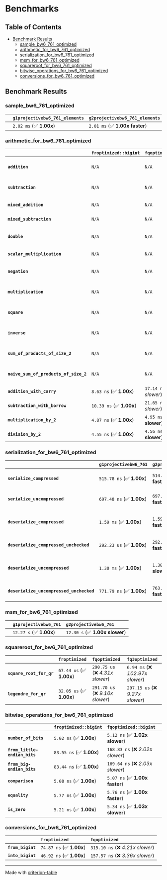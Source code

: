 # Benchmarks

## Table of Contents

- [Benchmark Results](#benchmark-results)
    - [sample_bw6_761_optimized](#sample_bw6_761_optimized)
    - [arithmetic_for_bw6_761_optimized](#arithmetic_for_bw6_761_optimized)
    - [serialization_for_bw6_761_optimized](#serialization_for_bw6_761_optimized)
    - [msm_for_bw6_761_optimized](#msm_for_bw6_761_optimized)
    - [squareroot_for_bw6_761_optimized](#squareroot_for_bw6_761_optimized)
    - [bitwise_operations_for_bw6_761_optimized](#bitwise_operations_for_bw6_761_optimized)
    - [conversions_for_bw6_761_optimized](#conversions_for_bw6_761_optimized)

## Benchmark Results

### sample_bw6_761_optimized

|        | `g1projectivebw6_761_elements`          | `g2projectivebw6_761_elements`           |
|:-------|:----------------------------------------|:---------------------------------------- |
|        | `2.02 ms` (✅ **1.00x**)                 | `2.01 ms` (✅ **1.00x faster**)           |

### arithmetic_for_bw6_761_optimized

|                                       | `froptimized::bigint`          | `fqoptimized::bigint`           | `g1projectivebw6_761`          | `g2projectivebw6_761`          | `fq3optimized`                   | `fq6optimized`                    | `fqoptimized`                     | `froptimized`                      |
|:--------------------------------------|:-------------------------------|:--------------------------------|:-------------------------------|:-------------------------------|:---------------------------------|:----------------------------------|:----------------------------------|:---------------------------------- |
| **`addition`**                        | `N/A`                          | `N/A`                           | `4.81 us` (✅ **1.00x**)        | `4.81 us` (✅ **1.00x slower**) | `78.06 ns` (🚀 **61.56x faster**) | `160.43 ns` (🚀 **29.95x faster**) | `27.68 ns` (🚀 **173.59x faster**) | `12.69 ns` (🚀 **378.82x faster**)  |
| **`subtraction`**                     | `N/A`                          | `N/A`                           | `4.87 us` (✅ **1.00x**)        | `4.88 us` (✅ **1.00x slower**) | `78.63 ns` (🚀 **61.97x faster**) | `153.21 ns` (🚀 **31.81x faster**) | `25.90 ns` (🚀 **188.13x faster**) | `13.28 ns` (🚀 **366.95x faster**)  |
| **`mixed_addition`**                  | `N/A`                          | `N/A`                           | `3.35 us` (✅ **1.00x**)        | `3.35 us` (✅ **1.00x slower**) | `N/A`                            | `N/A`                             | `N/A`                             | `N/A`                              |
| **`mixed_subtraction`**               | `N/A`                          | `N/A`                           | `3.39 us` (✅ **1.00x**)        | `3.39 us` (✅ **1.00x slower**) | `N/A`                            | `N/A`                             | `N/A`                             | `N/A`                              |
| **`double`**                          | `N/A`                          | `N/A`                           | `2.22 us` (✅ **1.00x**)        | `2.22 us` (✅ **1.00x slower**) | `53.73 ns` (🚀 **41.27x faster**) | `120.35 ns` (🚀 **18.42x faster**) | `19.20 ns` (🚀 **115.46x faster**) | `7.16 ns` (🚀 **309.52x faster**)   |
| **`scalar_multiplication`**           | `N/A`                          | `N/A`                           | `1.80 ms` (✅ **1.00x**)        | `1.80 ms` (✅ **1.00x faster**) | `N/A`                            | `N/A`                             | `N/A`                             | `N/A`                              |
| **`negation`**                        | `N/A`                          | `N/A`                           | `N/A`                          | `N/A`                          | `70.15 ns` (❌ *3.88x slower*)    | `119.14 ns` (❌ *6.58x slower*)    | `22.60 ns` (❌ *1.25x slower*)     | `18.09 ns` (✅ **1.00x**)           |
| **`multiplication`**                  | `N/A`                          | `N/A`                           | `N/A`                          | `N/A`                          | `2.48 us` (❌ *32.66x slower*)    | `7.88 us` (❌ *103.94x slower*)    | `304.03 ns` (❌ *4.01x slower*)    | `75.81 ns` (✅ **1.00x**)           |
| **`square`**                          | `N/A`                          | `N/A`                           | `N/A`                          | `N/A`                          | `1.78 us` (❌ *26.68x slower*)    | `5.53 us` (❌ *82.88x slower*)     | `244.91 ns` (❌ *3.67x slower*)    | `66.67 ns` (✅ **1.00x**)           |
| **`inverse`**                         | `N/A`                          | `N/A`                           | `N/A`                          | `N/A`                          | `51.66 us` (❌ *3.57x slower*)    | `60.73 us` (❌ *4.19x slower*)     | `47.48 us` (❌ *3.28x slower*)     | `14.49 us` (✅ **1.00x**)           |
| **`sum_of_products_of_size_2`**       | `N/A`                          | `N/A`                           | `N/A`                          | `N/A`                          | `5.10 us` (❌ *43.52x slower*)    | `16.09 us` (❌ *137.40x slower*)   | `417.71 ns` (❌ *3.57x slower*)    | `117.14 ns` (✅ **1.00x**)          |
| **`naive_sum_of_products_of_size_2`** | `N/A`                          | `N/A`                           | `N/A`                          | `N/A`                          | `5.03 us` (❌ *30.72x slower*)    | `16.03 us` (❌ *97.99x slower*)    | `647.54 ns` (❌ *3.96x slower*)    | `163.58 ns` (✅ **1.00x**)          |
| **`addition_with_carry`**             | `8.63 ns` (✅ **1.00x**)        | `17.14 ns` (❌ *1.98x slower*)   | `N/A`                          | `N/A`                          | `N/A`                            | `N/A`                             | `N/A`                             | `N/A`                              |
| **`subtraction_with_borrow`**         | `10.39 ns` (✅ **1.00x**)       | `21.65 ns` (❌ *2.08x slower*)   | `N/A`                          | `N/A`                          | `N/A`                            | `N/A`                             | `N/A`                             | `N/A`                              |
| **`multiplication_by_2`**             | `4.87 ns` (✅ **1.00x**)        | `4.95 ns` (✅ **1.02x slower**)  | `N/A`                          | `N/A`                          | `N/A`                            | `N/A`                             | `N/A`                             | `N/A`                              |
| **`division_by_2`**                   | `4.55 ns` (✅ **1.00x**)        | `4.56 ns` (✅ **1.00x slower**)  | `N/A`                          | `N/A`                          | `N/A`                            | `N/A`                             | `N/A`                             | `N/A`                              |

### serialization_for_bw6_761_optimized

|                                          | `g1projectivebw6_761`          | `g2projectivebw6_761`            | `froptimized`                       | `fqoptimized`                       | `fq3optimized`                    | `fq6optimized`                    |
|:-----------------------------------------|:-------------------------------|:---------------------------------|:------------------------------------|:------------------------------------|:----------------------------------|:--------------------------------- |
| **`serialize_compressed`**               | `515.78 ns` (✅ **1.00x**)      | `514.59 ns` (✅ **1.00x faster**) | `55.96 ns` (🚀 **9.22x faster**)     | `170.03 ns` (🚀 **3.03x faster**)    | `522.46 ns` (✅ **1.01x slower**)  | `1.06 us` (❌ *2.05x slower*)      |
| **`serialize_uncompressed`**             | `697.48 ns` (✅ **1.00x**)      | `697.41 ns` (✅ **1.00x faster**) | `55.94 ns` (🚀 **12.47x faster**)    | `172.51 ns` (🚀 **4.04x faster**)    | `521.66 ns` (✅ **1.34x faster**)  | `1.07 us` (❌ *1.53x slower*)      |
| **`deserialize_compressed`**             | `1.59 ms` (✅ **1.00x**)        | `1.59 ms` (✅ **1.00x faster**)   | `93.55 ns` (🚀 **16990.89x faster**) | `346.77 ns` (🚀 **4583.69x faster**) | `1.05 us` (🚀 **1513.51x faster**) | `2.13 us` (🚀 **747.73x faster**)  |
| **`deserialize_compressed_unchecked`**   | `292.23 us` (✅ **1.00x**)      | `292.18 us` (✅ **1.00x faster**) | `93.54 ns` (🚀 **3124.18x faster**)  | `346.11 ns` (🚀 **844.33x faster**)  | `1.05 us` (🚀 **278.31x faster**)  | `2.13 us` (🚀 **137.45x faster**)  |
| **`deserialize_uncompressed`**           | `1.30 ms` (✅ **1.00x**)        | `1.30 ms` (✅ **1.00x slower**)   | `93.44 ns` (🚀 **13883.11x faster**) | `346.31 ns` (🚀 **3745.97x faster**) | `1.05 us` (🚀 **1235.64x faster**) | `2.13 us` (🚀 **610.41x faster**)  |
| **`deserialize_uncompressed_unchecked`** | `771.79 ns` (✅ **1.00x**)      | `763.42 ns` (✅ **1.01x faster**) | `93.41 ns` (🚀 **8.26x faster**)     | `346.89 ns` (🚀 **2.22x faster**)    | `1.05 us` (❌ *1.36x slower*)      | `2.13 us` (❌ *2.75x slower*)      |

### msm_for_bw6_761_optimized

|        | `g1projectivebw6_761`          | `g2projectivebw6_761`           |
|:-------|:-------------------------------|:------------------------------- |
|        | `12.27 s` (✅ **1.00x**)        | `12.30 s` (✅ **1.00x slower**)  |

### squareroot_for_bw6_761_optimized

|                          | `froptimized`            | `fqoptimized`                    | `fq3optimized`                    |
|:-------------------------|:-------------------------|:---------------------------------|:--------------------------------- |
| **`square_root_for_qr`** | `67.44 us` (✅ **1.00x**) | `290.75 us` (❌ *4.31x slower*)   | `6.94 ms` (❌ *102.97x slower*)    |
| **`legendre_for_qr`**    | `32.05 us` (✅ **1.00x**) | `291.70 us` (❌ *9.10x slower*)   | `297.15 us` (❌ *9.27x slower*)    |

### bitwise_operations_for_bw6_761_optimized

|                               | `froptimized::bigint`          | `fqoptimized::bigint`             |
|:------------------------------|:-------------------------------|:--------------------------------- |
| **`number_of_bits`**          | `5.02 ns` (✅ **1.00x**)        | `5.12 ns` (✅ **1.02x slower**)    |
| **`from_little-endian_bits`** | `83.55 ns` (✅ **1.00x**)       | `168.83 ns` (❌ *2.02x slower*)    |
| **`from_big-endian_bits`**    | `83.44 ns` (✅ **1.00x**)       | `169.64 ns` (❌ *2.03x slower*)    |
| **`comparison`**              | `5.08 ns` (✅ **1.00x**)        | `5.07 ns` (✅ **1.00x faster**)    |
| **`equality`**                | `5.77 ns` (✅ **1.00x**)        | `5.76 ns` (✅ **1.00x faster**)    |
| **`is_zero`**                 | `5.21 ns` (✅ **1.00x**)        | `5.34 ns` (✅ **1.03x slower**)    |

### conversions_for_bw6_761_optimized

|                   | `froptimized`            | `fqoptimized`                     |
|:------------------|:-------------------------|:--------------------------------- |
| **`from_bigint`** | `74.87 ns` (✅ **1.00x**) | `315.10 ns` (❌ *4.21x slower*)    |
| **`into_bigint`** | `46.92 ns` (✅ **1.00x**) | `157.57 ns` (❌ *3.36x slower*)    |

---
Made with [criterion-table](https://github.com/nu11ptr/criterion-table)

